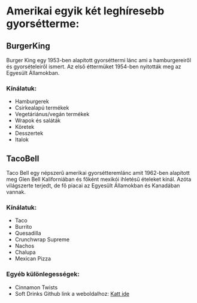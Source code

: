 # Amerikai egyik két leghíresebb gyorsétterme:

## BurgerKing

Burger King egy 1953-ben alapított gyorséttermi lánc ami a hamburgereiről és gyorsételeiről ismert. Az első éttermüket 1954-ben nyitották meg az Egyesült Államokban.
### Kínálatuk:
* Hamburgerek
* Csirkealapú termékek
* Vegetáriánus/vegán termékek 
* Wrapok és saláták
* Köretek
* Desszertek
* Italok




## TacoBell

Taco Bell egy népszerű amerikai gyorsétteremlánc  amit 1962-ben alapított meg Glen Bell Kaliforniában és főként mexikói ihletésű ételeket kínál. Azóta világszerte terjedt, de fő piacai az Egyesült Államokban és Kanadában vannak.
### Kínálatuk:
* Taco
* Burrito
* Quesadilla
* Crunchwrap Supreme
* Nachos
* Chalupa
* Mexican Pizza
### Egyéb különlegességek:
* Cinnamon Twists
* Soft Drinks
Github link a weboldalhoz: [Katt ide](https://aigyuri.github.io/school_work_2024_2025/)
